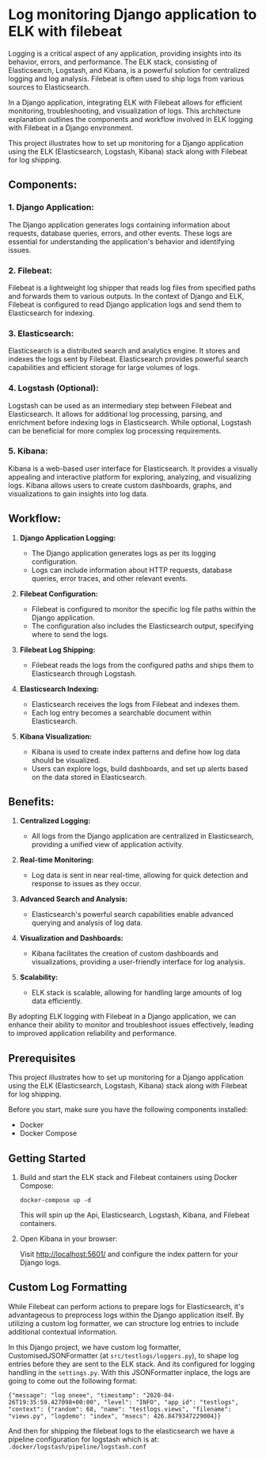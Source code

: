 # Log monitoring Django application to ELK with filebeat

Logging is a critical aspect of any application, providing insights into its behavior, errors, and performance. The ELK stack, consisting of Elasticsearch, Logstash, and Kibana, is a powerful solution for centralized logging and log analysis. Filebeat is often used to ship logs from various sources to Elasticsearch.

In a Django application, integrating ELK with Filebeat allows for efficient monitoring, troubleshooting, and visualization of logs. This architecture explanation outlines the components and workflow involved in ELK logging with Filebeat in a Django environment.

This project illustrates how to set up monitoring for a Django application using the ELK (Elasticsearch, Logstash, Kibana) stack along with Filebeat for log shipping.

## Components:

### 1. Django Application:

The Django application generates logs containing information about requests, database queries, errors, and other events. These logs are essential for understanding the application's behavior and identifying issues.

### 2. Filebeat:

Filebeat is a lightweight log shipper that reads log files from specified paths and forwards them to various outputs. In the context of Django and ELK, Filebeat is configured to read Django application logs and send them to Elasticsearch for indexing.

### 3. Elasticsearch:

Elasticsearch is a distributed search and analytics engine. It stores and indexes the logs sent by Filebeat. Elasticsearch provides powerful search capabilities and efficient storage for large volumes of logs.

### 4. Logstash (Optional):

Logstash can be used as an intermediary step between Filebeat and Elasticsearch. It allows for additional log processing, parsing, and enrichment before indexing logs in Elasticsearch. While optional, Logstash can be beneficial for more complex log processing requirements.

### 5. Kibana:

Kibana is a web-based user interface for Elasticsearch. It provides a visually appealing and interactive platform for exploring, analyzing, and visualizing logs. Kibana allows users to create custom dashboards, graphs, and visualizations to gain insights into log data.

## Workflow:

1. **Django Application Logging:**
   - The Django application generates logs as per its logging configuration.
   - Logs can include information about HTTP requests, database queries, error traces, and other relevant events.

2. **Filebeat Configuration:**
   - Filebeat is configured to monitor the specific log file paths within the Django application.
   - The configuration also includes the Elasticsearch output, specifying where to send the logs.

3. **Filebeat Log Shipping:**
   - Filebeat reads the logs from the configured paths and ships them to Elasticsearch through Logstash.

4. **Elasticsearch Indexing:**
   - Elasticsearch receives the logs from Filebeat and indexes them.
   - Each log entry becomes a searchable document within Elasticsearch.

5. **Kibana Visualization:**
   - Kibana is used to create index patterns and define how log data should be visualized.
   - Users can explore logs, build dashboards, and set up alerts based on the data stored in Elasticsearch.

## Benefits:

1. **Centralized Logging:**
   - All logs from the Django application are centralized in Elasticsearch, providing a unified view of application activity.

2. **Real-time Monitoring:**
   - Log data is sent in near real-time, allowing for quick detection and response to issues as they occur.

3. **Advanced Search and Analysis:**
   - Elasticsearch's powerful search capabilities enable advanced querying and analysis of log data.

4. **Visualization and Dashboards:**
   - Kibana facilitates the creation of custom dashboards and visualizations, providing a user-friendly interface for log analysis.

5. **Scalability:**
   - ELK stack is scalable, allowing for handling large amounts of log data efficiently.

By adopting ELK logging with Filebeat in a Django application, we can enhance their ability to monitor and troubleshoot issues effectively, leading to improved application reliability and performance.

## Prerequisites

This project illustrates how to set up monitoring for a Django application using the ELK (Elasticsearch, Logstash, Kibana) stack along with Filebeat for log shipping.

Before you start, make sure you have the following components installed:

- Docker
- Docker Compose

## Getting Started

1. Build and start the ELK stack and Filebeat containers using Docker Compose:

   ```
   docker-compose up -d
   ```

   This will spin up the Api, Elasticsearch, Logstash, Kibana, and Filebeat containers.

2. Open Kibana in your browser:

   Visit [http://localhost:5601/](http://localhost:5601/) and configure the index pattern for your Django logs.

## Custom Log Formatting

While Filebeat can perform actions to prepare logs for Elasticsearch, it's advantageous to preprocess logs within the Django application itself. By utilizing a custom log formatter, we can structure log entries to include additional contextual information.

In this Django project, we have custom log formatter, CustomisedJSONFormatter (at `src/testlogs/loggers.py`), to shape log entries before they are sent to the ELK stack. And its configured for logging handling in the `settings.py`. With this JSONFormatter inplace, the logs are going to come out the following format:

```
{"message": "log oneee", "timestamp": "2020-04-26T19:35:59.427098+00:00", "level": "INFO", "app_id": "testlogs", "context": {"random": 68, "name": "testlogs.views", "filename": "views.py", "logdemo": "index", "msecs": 426.8479347229004}}
```

And then for shipping the filebeat logs to the elasticsearch we have a pipeline configuration for logstash which is at: `.docker/logstash/pipeline/logstash.conf`


